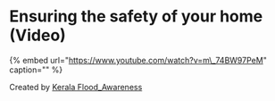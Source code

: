 # Ensuring the safety of your home \(Video\)

{% embed url="https://www.youtube.com/watch?v=m\_74BW97PeM" caption="" %}

Created by [Kerala Flood\_Awareness](https://www.youtube.com/channel/UCTRQxF0ZqselrQoVaKb1Naw)

